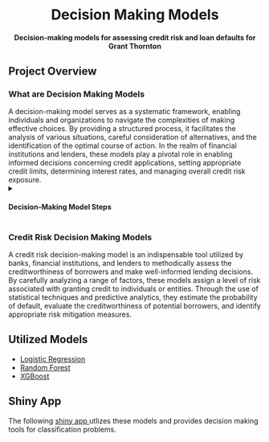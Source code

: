 <h1 align = "center"> Decision Making Models </h1>
<h4 align = "center"> Decision-making models for assessing credit risk and loan defaults for Grant Thornton </h4>
<h2 align = "left"> Project Overview
<h3 align = "left"> What are Decision Making Models </h3>
  A decision-making model serves as a systematic framework, enabling individuals and organizations to navigate the complexities of making effective choices. By providing a structured process, it facilitates the analysis of various situations, careful 
  consideration of alternatives, and the identification of the optimal course of action. In the realm of financial institutions and lenders, these models play a pivotal role in enabling informed decisions concerning credit applications, setting appropriate 
  credit limits, determining interest rates, and managing overall credit risk exposure. 

<details>
    <summary>
        <h4> Decision-Making Model Steps </h4>
    </summary>
<ul>
  <li> <strong> Identify the decision: </strong> Clearly define the problem or the decision that needs to be made. This step involves understanding the context, the objectives, and the desired
    outcomes. </li>
  <li> <strong> Gather information: </strong> Collect relevant data, facts, and any other information necessary for evaluating the options and making an informed decision. This
    could involve research, analysis, and seeking input from experts or stakeholders. </li>
  <li> <strong> Generate alternatives: </strong> Brainstorm and generate a range of possible solutions or alternatives to address the decision at hand. Encourage creativity and explore
    different perspectives to ensure a comprehensive set of options. </li>
  <li> <strong> Evaluate alternatives: </strong> Assess and compare the pros and cons of each alternative against the defined objectives and criteria. This may involve considering feasibility, cost, risks, potential benefits, and ethical considerations. </li>
  <li> <strong> Make a choice: </strong> Based on the evaluation, select the best alternative or combination of alternatives that align with the objectives and offers the most favourable
    outcome. This step may involve prioritizing options, reaching a consensus, or making a judgment based on logical reasoning. </li>
  <li> <strong> Implement the decision: </strong> Develop an action plan to execute the chosen alternative. Identify the required resources, assign responsibilities, and establish a timeline
    for implementation. </li>
  <li> <strong> Review and learn: </strong> Monitor the implementation of the decision and evaluate its effectiveness. Could you assess whether the desired outcomes are being achieved and make any
    necessary adjustments or improvements? </li>
</ul>
</details>

<h3 align = "left"> Credit Risk Decision Making Models </h3>
A credit risk decision-making model is an indispensable tool utilized by banks, financial institutions, and lenders to methodically assess the creditworthiness of borrowers and make well-informed lending decisions. By carefully analyzing a range of factors, 
these models assign a level of risk associated with granting credit to individuals or entities. Through the use of statistical techniques and predictive analytics, they estimate the probability of default, evaluate the creditworthiness of potential borrowers, 
and identify appropriate risk mitigation measures.

<h2 align="left"> Utilized Models </h2>
<ul>
  <li> <a href = "https://github.com/C-Monaghan/DM_Models/blob/main/04__Documentation/02__Logistic_Regression.md"> Logistic Regression </a> </li>
  <li> <a href = "https://github.com/C-Monaghan/DM_Models/blob/main/04__Documentation/03__Random_Forest.md"> Random Forest </a> </li>
  <li> <a href = "https://github.com/C-Monaghan/DM_Models/blob/main/04__Documentation/04__XGBoost.md"> XGBoost </a> </li>
</ul>

<h2 align="left"> Shiny App </h2>
The following <a href = "https://github.com/C-Monaghan/DM_Models/blob/main/04__Documentation/05__Shiny_App.md"> shiny app </a> utlizes these models and provides decision making tools for classification problems.
